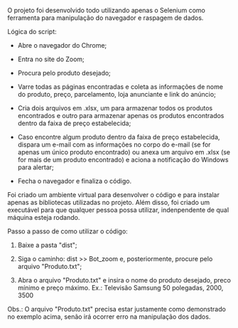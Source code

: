 O projeto foi desenvolvido todo utilizando apenas o Selenium como ferramenta para manipulação do navegador e raspagem de dados.

Lógica do script:

- Abre o navegador do Chrome;

- Entra no site do Zoom;

- Procura pelo produto desejado;

- Varre todas as páginas encontradas e coleta as informações de nome do produto, preço, parcelamento, loja anunciante e link do anúncio;

- Cria dois arquivos em .xlsx, um para armazenar todos os produtos encontrados e outro para armazenar apenas os produtos encontrados dentro da faixa de preço estabelecida;

- Caso encontre algum produto dentro da faixa de preço estabelecida, dispara um e-mail com as informações no corpo do e-mail (se for apenas um único produto encontrado) ou anexa um arquivo em .xlsx (se for mais de um produto encontrado) e aciona a notificação do Windows para alertar;

- Fecha o navegador e finaliza o código.

Foi criado um ambiente virtual para desenvolver o código e para instalar apenas as bibliotecas utilizadas no projeto. Além disso, foi criado um executável para que qualquer pessoa possa utilizar, indenpendente de qual máquina esteja rodando.

Passo a passo de como utilizar o código:

1. Baixe a pasta "dist";

2. Siga o caminho: dist >> Bot_zoom e, posteriormente, procure pelo arquivo "Produto.txt";

3. Abra o arquivo "Produto.txt" e insira o nome do produto desejado, preco mínimo e preço máximo. Ex.: Televisão Samsung 50 polegadas, 2000, 3500

Obs.: O arquivo "Produto.txt" precisa estar justamente como demonstrado no exemplo acima, senão irá ocorrer erro na manipulação dos dados.